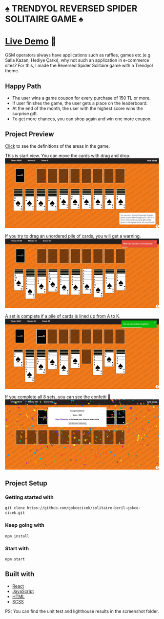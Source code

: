 # ♠️ TRENDYOL REVERSED SPIDER SOLITAIRE GAME ♠️

# [Live Demo](https://pensive-bardeen-e582be.netlify.app/) 🚀

GSM operators always have applications such as raffles, games etc.(e.g Salla Kazan, Hediye Çarkı), why not such an application in e-commerce sites? For this, I made the Reversed Spider Solitaire game with a Trendyol theme.

 ## Happy Path
 
- The user wins a game coupon for every purchase of 150 TL or more.
- If user finishes the game, the user gets a place on the leaderboard.
- At the end of the month, the user with the highest score wins the surprise gift.
- To get more chances, you can shop again and win one more coupon.

## Project Preview

[Click](https://www.solitairecardgames.com/how-to-play-solitaire) to see the definitions of the areas in the game.

This is start view. You can move the cards with drag and drop.
![](./screenshots/preview_1.PNG)

If you try to drag an unordered pile of cards, you will get a warning.
![](./screenshots/preview_2.PNG)

A set is complete if a pile of cards is lined up from A to K.
![](./screenshots/preview_3.PNG)

If you complete all 8 sets, you can see the confetti 🥂
![](./screenshots/preview_4.PNG)

## Project Setup

### Getting started with
```
git clone https://github.com/gokcecicek/solitaire-beril-gokce-cicek.git
```

### Keep going with

```
npm install
```

### Start with
```
npm start
```

## Built with
- [React](https://reactjs.org)
- [JavaScript](https://developer.mozilla.org/en-US/docs/Web/JavaScript)
- [HTML](https://developer.mozilla.org/en-US/docs/Web/HTML)
- [SCSS](https://sass-lang.com/guide)

PS: You can find the unit test and lighthouse results in the screenshot folder.
